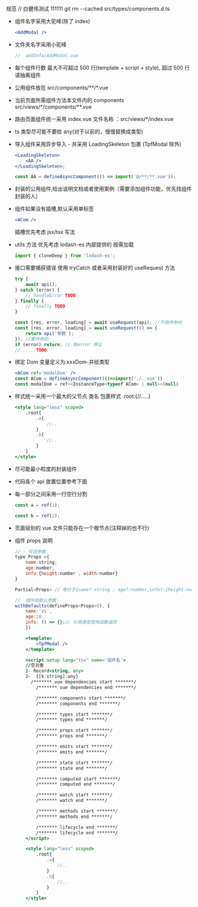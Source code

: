 规范 // 白健伟测试 111111 git rm --cached src/types/components.d.ts

-   组件名字采用大驼峰(除了 index)

    ```jsx
    <AddModal />
    ```

-   文件夹名字采用小驼峰

    ```jsx
    //  addInfo/AddModal.vue
    ```

-   每个组件行数 最大不可超过 500 行(template + script + style), 超过 500 行请抽离组件

-   公用组件放在 src/components/\*\*/\*.vue

-   当前页面所需组件方法本文件内的 components src/views/\*/components/\*\*.vue

-   路由页面组件统一采用 index.vue 文件名称 ：src/views/\*/index.vue

-   ts 类型尽可能不要给 any(对于以前的，慢慢替换成类型)

-   导入组件采用异步导入 - 并采用 LoadingSkeleton 包裹 (TpfModal 除外)

    ```jsx
    <LoadingSkeleton>
        <AA />
    </LoadingSkeleton>;

    const AA = defineAsyncComponent(() => import('@/**/**.vue'));
    ```

-   封装的公用组件,给出说明文档或者使用案例（需要添加组件功能，优先找组件封装的人）

-   组件如果没有插槽,默认采用单标签

    ```jsx
    <ACom />
    ```

    插槽优先考虑 jsx/tsx 写法

-   utils 方法 优先考虑 lodash-es 内部提供的 按需加载

    ```jsx
    import { cloneDeep } from 'lodash-es';
    ```

-   接口需要捕获错误 使用 tryCatch 或者采用封装好的 useRequest 方法

    ```jsx
    try {
        await api();
    } catch (error) {
        // handleError TODO
    } finally {
        // finally TODO
    }

    const [res, error, loading] = await useRequest(api); //不用传参的
    const [res, error, loading] = await useRequest(() => {
        return api('参数');
    }); //要传参的
    if (error) return; // 有error 停止
    // .....TODO
    ```

-   绑定 Dom 变量定义为 xxxDom-并给类型

    ```jsx
    <ACom ref='modalDom' />
    const ACom = defineAsyncComponent(()=>import('./..vue'))
    const modalDom = ref<<InstanceType<typeof ACom> | null>>(null)
    ```

-   样式统一采用一个最大的父节点 类名 包裹样式 .root:{//.....}

    ```jsx
    <style lang="less" scoped>
        .root{
            .a{
                //..
            }
            .b{
                //..
            }
        }
    </style>
    ```

-   尽可能最小粒度的封装组件

-   代码各个 api 放置位置参考下面

-   每一部分之间采用一行空行分割

    ```jsx
    const a = ref(1);

    const b = ref(2);
    ```

-   页面级别的 vue 文件只能存在一个根节点(注释掉的也不行)

-   组件 props 说明

    ```jsx
    // - 可选参数
    type Props ={
        name:string;
        age:number;
        info:{height:number , width:number}
    }

    Partial<Props> // 等价于{name?:string ; age?:number,info?:{height:number , width:number}}

    //  组件给默认参数
    withDefaults(defineProps<Props>(), {
        name:'zs',
        age:18
        info: () => {};// 引用类型使用函数返回
        })
    ```

    ```jsx
        <template>
            <TpfModal />
        </template>

        <script setup lang="tsx" name='组件名'>
        //空对象
        1- Record<string, any>
        2-  {[k:string]:any}
          /******* vue dependencies start *******/
            /******* vue dependencies end *******/

            /******* components start *******/
            /******* components end *******/

            /******* types start *******/
            /******* types end *******/

            /******* props start *******/
            /******* props end *******/

            /******* emits start *******/
            /******* emits end *******/

            /******* state start *******/
            /******* state end *******/

            /******* computed start *******/
            /******* computed end *******/

            /******* watch start *******/
            /******* watch end *******/

            /******* methods start *******/
            /******* methods end *******/

            /******* lifecycle end *******/
            /******* lifecycle end *******/
        </script>

        <style lang="less" scoped>
            .root{
                .a{
                    //..
                }
                .b{
                    //..
                }
            }
        </style>
    ```
